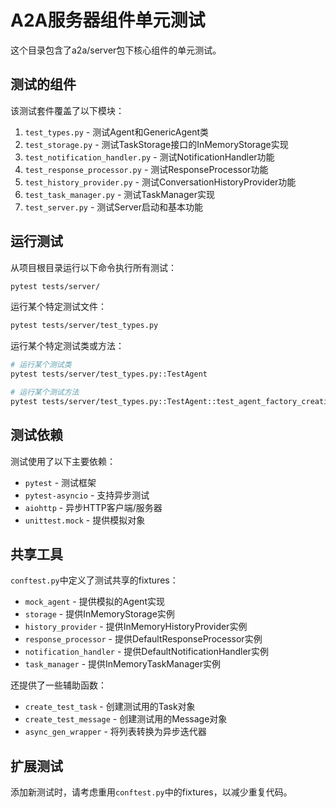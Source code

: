 # A2A服务器组件单元测试

这个目录包含了a2a/server包下核心组件的单元测试。

## 测试的组件

该测试套件覆盖了以下模块：

1. `test_types.py` - 测试Agent和GenericAgent类
2. `test_storage.py` - 测试TaskStorage接口的InMemoryStorage实现
3. `test_notification_handler.py` - 测试NotificationHandler功能
4. `test_response_processor.py` - 测试ResponseProcessor功能
5. `test_history_provider.py` - 测试ConversationHistoryProvider功能
6. `test_task_manager.py` - 测试TaskManager实现
7. `test_server.py` - 测试Server启动和基本功能

## 运行测试

从项目根目录运行以下命令执行所有测试：

```bash
pytest tests/server/
```

运行某个特定测试文件：

```bash
pytest tests/server/test_types.py
```

运行某个特定测试类或方法：

```bash
# 运行某个测试类
pytest tests/server/test_types.py::TestAgent

# 运行某个测试方法
pytest tests/server/test_types.py::TestAgent::test_agent_factory_creation
```

## 测试依赖

测试使用了以下主要依赖：

- `pytest` - 测试框架
- `pytest-asyncio` - 支持异步测试
- `aiohttp` - 异步HTTP客户端/服务器
- `unittest.mock` - 提供模拟对象

## 共享工具

`conftest.py`中定义了测试共享的fixtures：

- `mock_agent` - 提供模拟的Agent实现
- `storage` - 提供InMemoryStorage实例
- `history_provider` - 提供InMemoryHistoryProvider实例
- `response_processor` - 提供DefaultResponseProcessor实例
- `notification_handler` - 提供DefaultNotificationHandler实例
- `task_manager` - 提供InMemoryTaskManager实例

还提供了一些辅助函数：

- `create_test_task` - 创建测试用的Task对象
- `create_test_message` - 创建测试用的Message对象
- `async_gen_wrapper` - 将列表转换为异步迭代器

## 扩展测试

添加新测试时，请考虑重用`conftest.py`中的fixtures，以减少重复代码。 